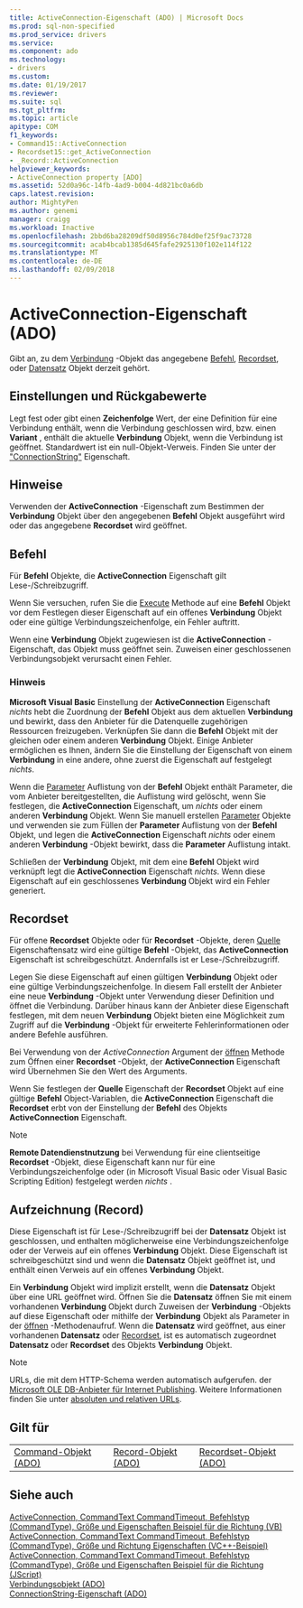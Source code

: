 ```yaml
---
title: ActiveConnection-Eigenschaft (ADO) | Microsoft Docs
ms.prod: sql-non-specified
ms.prod_service: drivers
ms.service: 
ms.component: ado
ms.technology:
- drivers
ms.custom: 
ms.date: 01/19/2017
ms.reviewer: 
ms.suite: sql
ms.tgt_pltfrm: 
ms.topic: article
apitype: COM
f1_keywords:
- Command15::ActiveConnection
- Recordset15::get_ActiveConnection
- _Record::ActiveConnection
helpviewer_keywords:
- ActiveConnection property [ADO]
ms.assetid: 52d0a96c-14fb-4ad9-b004-4d821bc0a6db
caps.latest.revision: 
author: MightyPen
ms.author: genemi
manager: craigg
ms.workload: Inactive
ms.openlocfilehash: 2bbd6ba28209df50d8956c784d0ef25f9ac73728
ms.sourcegitcommit: acab4bcab1385d645fafe2925130f102e114f122
ms.translationtype: MT
ms.contentlocale: de-DE
ms.lasthandoff: 02/09/2018
---
```

# <a name="activeconnection-property-ado"></a>ActiveConnection-Eigenschaft (ADO)
Gibt an, zu dem [Verbindung](../../../ado/reference/ado-api/connection-object-ado.md) -Objekt das angegebene [Befehl](../../../ado/reference/ado-api/command-object-ado.md), [Recordset](../../../ado/reference/ado-api/recordset-object-ado.md), oder [Datensatz](../../../ado/reference/ado-api/record-object-ado.md) Objekt derzeit gehört.  
  
## <a name="settings-and-return-values"></a>Einstellungen und Rückgabewerte  
 Legt fest oder gibt einen **Zeichenfolge** Wert, der eine Definition für eine Verbindung enthält, wenn die Verbindung geschlossen wird, bzw. einen **Variant** , enthält die aktuelle **Verbindung** Objekt, wenn die Verbindung ist geöffnet. Standardwert ist ein null-Objekt-Verweis. Finden Sie unter der ["ConnectionString"](../../../ado/reference/ado-api/connectionstring-property-ado.md) Eigenschaft.  
  
## <a name="remarks"></a>Hinweise  
 Verwenden der **ActiveConnection** -Eigenschaft zum Bestimmen der **Verbindung** Objekt über den angegebenen **Befehl** Objekt ausgeführt wird oder das angegebene  **Recordset** wird geöffnet.  
  
## <a name="command"></a>Befehl  
 Für **Befehl** Objekte, die **ActiveConnection** Eigenschaft gilt Lese-/Schreibzugriff.  
  
 Wenn Sie versuchen, rufen Sie die [Execute](../../../ado/reference/ado-api/execute-method-ado-command.md) Methode auf eine **Befehl** Objekt vor dem Festlegen dieser Eigenschaft auf ein offenes **Verbindung** Objekt oder eine gültige Verbindungszeichenfolge, ein Fehler auftritt.  
  
 Wenn eine **Verbindung** Objekt zugewiesen ist die **ActiveConnection** -Eigenschaft, das Objekt muss geöffnet sein. Zuweisen einer geschlossenen Verbindungsobjekt verursacht einen Fehler.  
  
### <a name="note"></a>Hinweis  
 **Microsoft Visual Basic** Einstellung der **ActiveConnection** Eigenschaft *nichts* hebt die Zuordnung der **Befehl** Objekt aus dem aktuellen **Verbindung** und bewirkt, dass den Anbieter für die Datenquelle zugehörigen Ressourcen freizugeben. Verknüpfen Sie dann die **Befehl** Objekt mit der gleichen oder einem anderen **Verbindung** Objekt. Einige Anbieter ermöglichen es Ihnen, ändern Sie die Einstellung der Eigenschaft von einem **Verbindung** in eine andere, ohne zuerst die Eigenschaft auf festgelegt *nichts*.  
  
 Wenn die [Parameter](../../../ado/reference/ado-api/parameters-collection-ado.md) Auflistung von der **Befehl** Objekt enthält Parameter, die vom Anbieter bereitgestellten, die Auflistung wird gelöscht, wenn Sie festlegen, die **ActiveConnection** Eigenschaft, um *nichts* oder einem anderen **Verbindung** Objekt. Wenn Sie manuell erstellen [Parameter](../../../ado/reference/ado-api/parameter-object.md) Objekte und verwenden sie zum Füllen der **Parameter** Auflistung von der **Befehl** Objekt, und legen die **ActiveConnection**  Eigenschaft *nichts* oder einem anderen **Verbindung** -Objekt bewirkt, dass die **Parameter** Auflistung intakt.  
  
 Schließen der **Verbindung** Objekt, mit dem eine **Befehl** Objekt wird verknüpft legt die **ActiveConnection** Eigenschaft *nichts*. Wenn diese Eigenschaft auf ein geschlossenes **Verbindung** Objekt wird ein Fehler generiert.  
  
## <a name="recordset"></a>Recordset  
 Für offene **Recordset** Objekte oder für **Recordset** -Objekte, deren [Quelle](../../../ado/reference/ado-api/source-property-ado-recordset.md) Eigenschaftensatz wird eine gültige **Befehl** -Objekt, das **ActiveConnection** Eigenschaft ist schreibgeschützt. Andernfalls ist er Lese-/Schreibzugriff.  
  
 Legen Sie diese Eigenschaft auf einen gültigen **Verbindung** Objekt oder eine gültige Verbindungszeichenfolge. In diesem Fall erstellt der Anbieter eine neue **Verbindung** -Objekt unter Verwendung dieser Definition und öffnet die Verbindung. Darüber hinaus kann der Anbieter diese Eigenschaft festlegen, mit dem neuen **Verbindung** Objekt bieten eine Möglichkeit zum Zugriff auf die **Verbindung** -Objekt für erweiterte Fehlerinformationen oder andere Befehle ausführen.  
  
 Bei Verwendung von der *ActiveConnection* Argument der [öffnen](../../../ado/reference/ado-api/open-method-ado-recordset.md) Methode zum Öffnen einer **Recordset** -Objekt, der **ActiveConnection** Eigenschaft wird Übernehmen Sie den Wert des Arguments.  
  
 Wenn Sie festlegen der **Quelle** Eigenschaft der **Recordset** Objekt auf eine gültige **Befehl** Object-Variablen, die **ActiveConnection** Eigenschaft die **Recordset** erbt von der Einstellung der **Befehl** des Objekts **ActiveConnection** Eigenschaft.  
  
> [!NOTE]
>  **Remote Datendienstnutzung** bei Verwendung für eine clientseitige **Recordset** -Objekt, diese Eigenschaft kann nur für eine Verbindungszeichenfolge oder (in Microsoft Visual Basic oder Visual Basic Scripting Edition) festgelegt werden *nichts* .  
  
## <a name="record"></a>Aufzeichnung (Record)  
 Diese Eigenschaft ist für Lese-/Schreibzugriff bei der **Datensatz** Objekt ist geschlossen, und enthalten möglicherweise eine Verbindungszeichenfolge oder der Verweis auf ein offenes **Verbindung** Objekt. Diese Eigenschaft ist schreibgeschützt sind und wenn die **Datensatz** Objekt geöffnet ist, und enthält einen Verweis auf ein offenes **Verbindung** Objekt.  
  
 Ein **Verbindung** Objekt wird implizit erstellt, wenn die **Datensatz** Objekt über eine URL geöffnet wird. Öffnen Sie die **Datensatz** öffnen Sie mit einem vorhandenen **Verbindung** Objekt durch Zuweisen der **Verbindung** -Objekts auf diese Eigenschaft oder mithilfe der **Verbindung** Objekt als Parameter in der [öffnen](../../../ado/reference/ado-api/open-method-ado-record.md) -Methodenaufruf. Wenn die **Datensatz** wird geöffnet, aus einer vorhandenen **Datensatz** oder [Recordset](../../../ado/reference/ado-api/recordset-object-ado.md), ist es automatisch zugeordnet **Datensatz** oder  **Recordset** des Objekts **Verbindung** Objekt.  
  
> [!NOTE]
>  URLs, die mit dem HTTP-Schema werden automatisch aufgerufen. der [Microsoft OLE DB-Anbieter für Internet Publishing](../../../ado/guide/appendixes/microsoft-ole-db-provider-for-internet-publishing.md). Weitere Informationen finden Sie unter [absoluten und relativen URLs](../../../ado/guide/data/absolute-and-relative-urls.md).  
  
## <a name="applies-to"></a>Gilt für  
  
||||  
|-|-|-|  
|[Command-Objekt (ADO)](../../../ado/reference/ado-api/command-object-ado.md)|[Record-Objekt (ADO)](../../../ado/reference/ado-api/record-object-ado.md)|[Recordset-Objekt (ADO)](../../../ado/reference/ado-api/recordset-object-ado.md)|  
  
## <a name="see-also"></a>Siehe auch  
 [ActiveConnection, CommandText CommandTimeout, Befehlstyp (CommandType), Größe und Eigenschaften Beispiel für die Richtung (VB)](../../../ado/reference/ado-api/activeconnection-commandtext-commandtimeout-commandtype-size-example-vb.md)   
 [ActiveConnection, CommandText CommandTimeout, Befehlstyp (CommandType), Größe und Richtung Eigenschaften (VC++-Beispiel)](../../../ado/reference/ado-api/activeconnection-commandtext-commandtimeout-commandtype-size-example-vc.md)   
 [ActiveConnection, CommandText CommandTimeout, Befehlstyp (CommandType), Größe und Eigenschaften Beispiel für die Richtung (JScript)](../../../ado/reference/ado-api/activeconnection-commandtext-timeout-type-size-example-jscript.md)   
 [Verbindungsobjekt (ADO)](../../../ado/reference/ado-api/connection-object-ado.md)   
 [ConnectionString-Eigenschaft (ADO)](../../../ado/reference/ado-api/connectionstring-property-ado.md)
